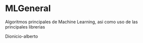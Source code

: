 # MLGeneral

Algoritmos principales de Machine Learning, asi como uso de las principales librerias

Dionicio-alberto